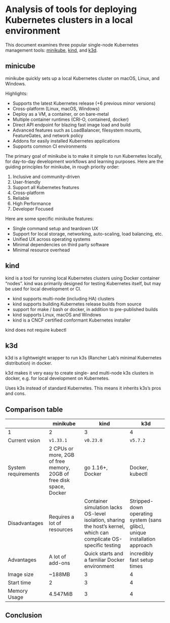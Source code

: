 # Analysis of tools for deploying Kubernetes clusters in a local environment

This document examines three popular single-node Kubernetes management tools: [minikube](https://minikube.sigs.k8s.io/docs/), [kind](https://kind.sigs.k8s.io/), and [k3d](https://k3d.io/v5.7.2/).

## minicube

minikube quickly sets up a local Kubernetes cluster on macOS, Linux, and Windows.

Highlights:

- Supports the latest Kubernetes release (+6 previous minor versions)
- Cross-platform (Linux, macOS, Windows)
- Deploy as a VM, a container, or on bare-metal
- Multiple container runtimes (CRI-O, containerd, docker)
- Direct API endpoint for blazing fast image load and build
- Advanced features such as LoadBalancer, filesystem mounts, FeatureGates, and network policy
- Addons for easily installed Kubernetes applications
- Supports common CI environments

The primary goal of minikube is to make it simple to run Kubernetes locally, for day-to-day development workflows and learning purposes. Here are the guiding principles for minikube, in rough priority order:

1. Inclusive and community-driven
2. User-friendly
3. Support all Kubernetes features
4. Cross-platform
5. Reliable
6. High Performance
7. Developer Focused

Here are some specific minikube features:

- Single command setup and teardown UX
- Support for local storage, networking, auto-scaling, load balancing, etc.
- Unified UX across operating systems
- Minimal dependencies on third party software
- Minimal resource overhead

## kind

kind is a tool for running local Kubernetes clusters using Docker container “nodes”.
kind was primarily designed for testing Kubernetes itself, but may be used for local development or CI.

- kind supports multi-node (including HA) clusters
- kind supports building Kubernetes release builds from source
- support for make / bash or docker, in addition to pre-published builds
- kind supports Linux, macOS and Windows
- kind is a CNCF certified conformant Kubernetes installer

kind does not require kubectl

## k3d

k3d is a lightweight wrapper to run k3s (Rancher Lab’s minimal Kubernetes distribution) in docker.

k3d makes it very easy to create single- and multi-node k3s clusters in docker, e.g. for local development on Kubernetes.

Uses k3s instead of standard Kubernetes. This means it inherits k3s’s pros and cons.

## Comparison table

|                     | minikube                                                            | kind                                                                                                               | k3d                                                                       |
| ------------------- | ------------------------------------------------------------------- | ------------------------------------------------------------------------------------------------------------------ | ------------------------------------------------------------------------- |
| 1                   | 2                                                                   | 3                                                                                                                  | 4                                                                         |
| Current vsion       | `v1.33.1`                                                           | `v0.23.0`                                                                                                          | `v5.7.2`                                                                  |
| System requirements | 2 CPUs or more, 2GB of free memory, 20GB of free disk space, Docker | go 1.16+, Docker                                                                                                   | Docker, kubectl                                                           |
| Disadvantages       | Requires a lot of resources                                         | Container simulation lacks OS-level isolation, sharing the host’s kernel, which can complicate OS-specific testing | Stripped-down operating system (sans glibc), unique installation approach |
| Advantages          | A lot of add-ons                                                    | Quick starts and a familiar Docker environment                                                                     | incredibly fast setup times                                               |
| Image size          | ~188MB                                                              | 3                                                                                                                  | 4                                                                         |
| Start time          | 2                                                                   | 3                                                                                                                  | 4                                                                         |
| Memory Usage        | 4.547MiB                                                            | 3                                                                                                                  | 4                                                                         |

## Conclusion
